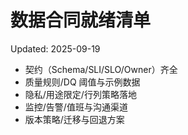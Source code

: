 # 数据合同就绪清单

Updated: 2025-09-19

- 契约（Schema/SLI/SLO/Owner）齐全
- 质量规则/DQ 阈值与示例数据
- 隐私/用途限定/行列策略落地
- 监控/告警/值班与沟通渠道
- 版本策略/迁移与回退方案
